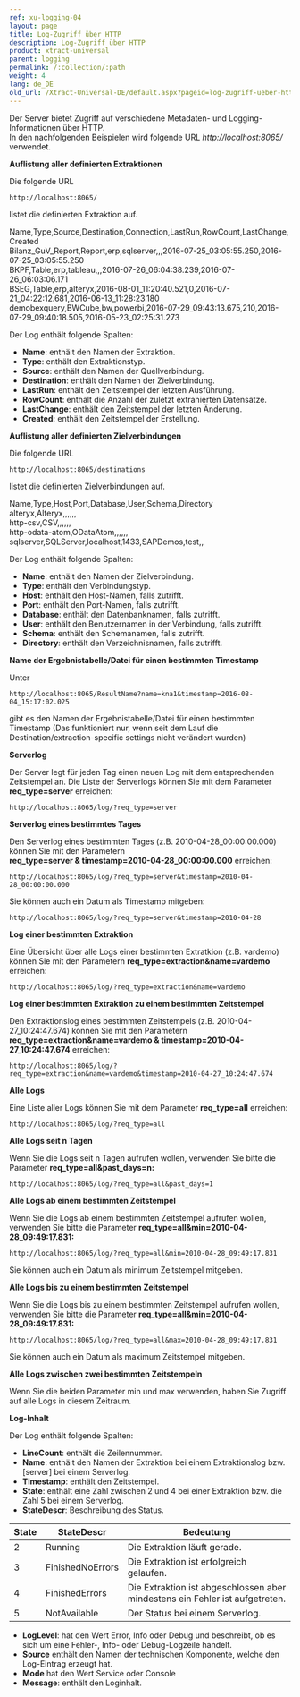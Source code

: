 ```yaml
---
ref: xu-logging-04
layout: page
title: Log-Zugriff über HTTP
description: Log-Zugriff über HTTP
product: xtract-universal
parent: logging
permalink: /:collection/:path
weight: 4
lang: de_DE
old_url: /Xtract-Universal-DE/default.aspx?pageid=log-zugriff-ueber-http
---
```


Der Server bietet Zugriff auf verschiedene Metadaten- und Logging-Informationen über HTTP. <br>
In den nachfolgenden Beispielen wird folgende URL *http://localhost:8065/*  verwendet.


**Auflistung aller definierten Extraktionen**

Die folgende URL 

```
http://localhost:8065/
```
listet die definierten Extraktion auf. 

Name,Type,Source,Destination,Connection,LastRun,RowCount,LastChange,Created<br>
Bilanz_GuV_Report,Report,erp,sqlserver,,,2016-07-25_03:05:55.250,2016-07-25_03:05:55.250<br>
BKPF,Table,erp,tableau,,,2016-07-26_06:04:38.239,2016-07-26_06:03:06.171<br>
BSEG,Table,erp,alteryx,2016-08-01_11:20:40.521,0,2016-07-21_04:22:12.681,2016-06-13_11:28:23.180<br>
demobexquery,BWCube,bw,powerbi,2016-07-29_09:43:13.675,210,2016-07-29_09:40:18.505,2016-05-23_02:25:31.273 

Der Log enthält folgende Spalten:<br>
- **Name**: enthält den Namen der Extraktion.
- **Type**: enthält den Extraktionstyp.
- **Source**: enthält den Namen der Quellverbindung.
- **Destination**: enthält den Namen der Zielverbindung.
- **LastRun**: enthält den Zeitstempel der letzten Ausführung. 
- **RowCount**: enthält die Anzahl der zuletzt extrahierten Datensätze. 
- **LastChange**: enthält den Zeitstempel der letzten Änderung. 
- **Created**: enthält den Zeitstempel der Erstellung. 

**Auflistung aller definierten Zielverbindungen**

Die folgende URL
```
http://localhost:8065/destinations
```
listet die definierten Zielverbindungen auf. 

Name,Type,Host,Port,Database,User,Schema,Directory<br>
alteryx,Alteryx,,,,,,<br>
http-csv,CSV,,,,,,<br>
http-odata-atom,ODataAtom,,,,,,<br>
sqlserver,SQLServer,localhost,1433,SAPDemos,test,,

Der Log enthält folgende Spalten:
- **Name**: enthält den Namen der Zielverbindung.
- **Type**: enthält den Verbindungstyp.
- **Host**: enthält den Host-Namen, falls zutrifft.
- **Port**: enthält den Port-Namen, falls zutrifft.
- **Database**: enthält den Datenbanknamen, falls zutrifft. 
- **User**: enthält den Benutzernamen in der Verbindung, falls zutrifft.  
- **Schema**: enthält den Schemanamen, falls zutrifft.  
- **Directory**: enthält den Verzeichnisnamen, falls zutrifft.

**Name der Ergebnistabelle/Datei für einen bestimmten Timestamp** 

Unter

```
http://localhost:8065/ResultName?name=kna1&timestamp=2016-08-04_15:17:02.025
```

gibt es den Namen der Ergebnistabelle/Datei für einen bestimmten Timestamp (Das funktioniert nur, wenn seit dem Lauf die Destination/extraction-specific settings nicht verändert wurden)  

**Serverlog**

Der Server legt für jeden Tag einen neuen Log mit dem entsprechenden Zeitstempel an. Die Liste der Serverlogs können Sie mit dem Parameter **req_type=server** erreichen:

```
http://localhost:8065/log/?req_type=server
```

**Serverlog eines bestimmtes Tages**

Den Serverlog eines bestimmten Tages (z.B. 2010-04-28_00:00:00.000) können Sie mit den Parametern <br>
**req_type=server &
timestamp=2010-04-28_00:00:00.000** erreichen:

```
http://localhost:8065/log/?req_type=server&timestamp=2010-04-28_00:00:00.000
```

Sie können auch ein Datum als Timestamp mitgeben:


```
http://localhost:8065/log/?req_type=server&timestamp=2010-04-28
```

**Log einer bestimmten Extraktion**

Eine Übersicht über alle Logs einer bestimmten Extratkion (z.B. vardemo) können Sie mit den Parametern **req_type=extraction&name=vardemo** erreichen:

```
http://localhost:8065/log/?req_type=extraction&name=vardemo
```

**Log einer bestimmten Extraktion zu einem bestimmten Zeitstempel**

Den Extraktionslog eines bestimmten Zeitstempels (z.B. 2010-04-27_10:24:47.674) können Sie mit den Parametern **req_type=extraction&name=vardemo &
timestamp=2010-04-27_10:24:47.674** erreichen:

```
http://localhost:8065/log/?req_type=extraction&name=vardemo&timestamp=2010-04-27_10:24:47.674
```

**Alle Logs**

Eine Liste aller Logs können Sie mit dem Parameter **req_type=all** erreichen:

```
http://localhost:8065/log/?req_type=all
```

**Alle Logs seit n Tagen**

Wenn Sie die Logs seit n Tagen aufrufen wollen, verwenden Sie bitte die Parameter **req_type=all&past_days=n:**

```
http://localhost:8065/log/?req_type=all&past_days=1
```

**Alle Logs ab einem bestimmten Zeitstempel**

Wenn Sie die Logs ab einem bestimmten Zeitstempel aufrufen wollen, verwenden Sie bitte die Parameter **req_type=all&min=2010-04-28_09:49:17.831:**

```
http://localhost:8065/log/?req_type=all&min=2010-04-28_09:49:17.831
```

Sie können auch ein Datum als minimum Zeitstempel mitgeben.

**Alle Logs bis zu einem bestimmten Zeitstempel**

Wenn Sie die Logs bis zu einem bestimmten Zeitstempel aufrufen wollen, verwenden Sie bitte die Parameter **req_type=all&min=2010-04-28_09:49:17.831:**

```
http://localhost:8065/log/?req_type=all&max=2010-04-28_09:49:17.831
```

Sie können auch ein Datum als maximum Zeitstempel mitgeben.

**Alle Logs zwischen zwei bestimmten Zeitstempeln**

Wenn Sie die beiden Parameter min und max verwenden, haben Sie Zugriff auf alle Logs in diesem Zeitraum.
 
**Log-Inhalt**

Der Log enthält folgende Spalten:

- **LineCount**: enthält die Zeilennummer.
- **Name**: enthält den Namen der Extraktion bei einem Extraktionslog bzw. [server] bei einem Serverlog.
- **Timestamp**: enthält den Zeitstempel.
- **State**: enthält eine Zahl zwischen 2 und 4 bei einer Extraktion bzw. die Zahl 5 bei einem Serverlog.
- **StateDescr**: Beschreibung des Status. 

| State | StateDescr       | Bedeutung                                                                    |
|-------|------------------|------------------------------------------------------------------------------|
| 2     | Running          | Die Extraktion läuft gerade.                                                 |
| 3     | FinishedNoErrors | Die Extraktion ist erfolgreich gelaufen.                                     |
| 4     | FinishedErrors   | Die Extraktion ist abgeschlossen aber mindestens ein Fehler ist aufgetreten. |
| 5     | NotAvailable     | Der Status bei einem Serverlog.                                              |

- **LogLevel**: hat den Wert Error, Info oder Debug und beschreibt, ob es sich um eine Fehler-, Info- oder Debug-Logzeile handelt.
- **Source** enthält den Namen der technischen Komponente, welche  den Log-Eintrag erzeugt hat. 
- **Mode** hat den Wert Service oder Console
- **Message**: enthält den Loginhalt. 

